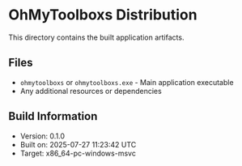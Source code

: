 # OhMyToolboxs Distribution

This directory contains the built application artifacts.

## Files
- `ohmytoolboxs` or `ohmytoolboxs.exe` - Main application executable
- Any additional resources or dependencies

## Build Information
- Version: 0.1.0
- Built on: 2025-07-27 11:23:42 UTC
- Target: x86_64-pc-windows-msvc
